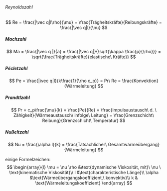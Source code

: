 ###### Reynoldszahl
$$
Re = \frac{|\vec q|l\rho}{\mu} = \frac{Trägheitskräfte}{Reibungskräfte} = \frac{|\vec q|l}{\nu}
$$

##### Machzahl
$$
Ma = \frac{|\vec q |}{a} = \frac{|\vec q|}{\sqrt{\kappa \frac{p}{\rho}}} = \sqrt{\frac{Trägheitskräfte}{elastische\ Kräfte}}
$$

##### Pécletzahl
$$
Pe = \frac{|\vec q|l}{k\frac{1}{\rho c_p}} = Pr\ Re = \frac{Konvektion}{Wärmeleitung}
$$

##### Prandtlzahl
$$
Pr = c_p\frac{\mu}{k} = \frac{Pe}{Re} = \frac{Impulsaustausch\ d. \ Zähigkeit}{Wärmeaustausch\ infolge\ Leitung} = \frac{Grenzschicht\ Reibung}{Grenzschicht\ Temperatur}
$$

##### Nußeltzahl
$$
Nu = \frac{\alpha l}{k} = \frac{Tatsächlicher\ Gesamtwärmeübergang}{Wärmeleitung}
$$

einige Formelzeichen:
$$
\begin{array}{l}
	\mu = \nu \rho &\text{dynamische Viskosität, mit}\ \nu \ \text{kinematische Viskosität}\\
	l  &\text{charakteristische Länge}\\
	\alpha &\text{Wärmeübergangskoeffizient,\ konvektiv}\\
	k & \text{Wärmeleitungskoeffizient}
\end{array}
$$
